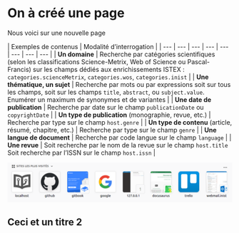 # On à créé une page

Nous voici sur une nouvelle page

| Exemples de contenus | Modalité d’interrogation |
| --- | --- | --- | --- | --- | --- | --- | --- |
| **Un domaine** | Recherche par catégories scientifiques \(selon les classifications Science-Metrix, Web of Science ou Pascal-Francis\) sur les champs dédiés aux enrichissements ISTEX : `categories.scienceMetrix`, `categories.wos`, `categories.inist` |
| **Une thématique, un sujet** | Recherche par mots ou par expressions soit sur tous les champs, soit sur les champs `title`, `abstract`, ou `subject.value`. Enumérer un maximum de synonymes et de variantes |
| **Une date de publication** | Recherche par date sur le champ `publicationDate` ou `copyrightDate` |
| **Un type de publication** \(monographie, revue, etc.\) | Recherche par type sur le champ `host.genre` |
| **Un type de contenu** \(article, résumé, chapitre, etc.\) | Recherche par type sur le champ `genre` |
| **Une langue de document** | Recherche par code langue sur le champ `language` |
| **Une revue** | Soit recherche par le nom de la revue sur le champ `host.title` Soit recherche par l’ISSN sur le champ `host.issn` |

![Ceci est une image qui peut &#xEA;tre mal import&#xE9;e](../.gitbook/assets/image.png)

## Ceci et un titre 2

